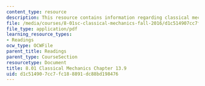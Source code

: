 ```yaml
---
content_type: resource
description: This resource contains information regarding classical mechanics.
file: /media/courses/8-01sc-classical-mechanics-fall-2016/d1c514907cc7fc188891dc88bd198476_MIT8_01F16_chapter13.9.pdf
file_type: application/pdf
learning_resource_types:
- Readings
ocw_type: OCWFile
parent_title: Readings
parent_type: CourseSection
resourcetype: Document
title: 8.01 Classical Mechanics Chapter 13.9
uid: d1c51490-7cc7-fc18-8891-dc88bd198476
---
```

